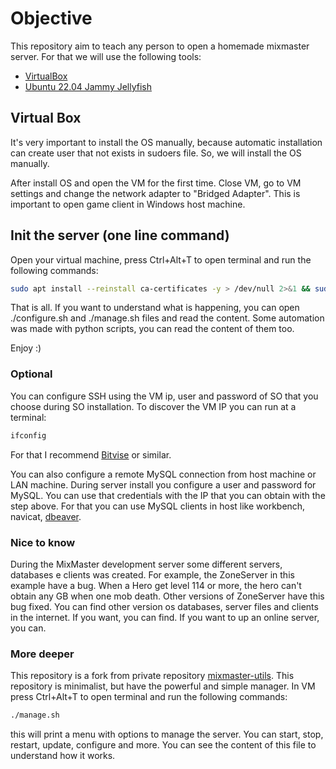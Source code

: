 # Objective
This repository aim to teach any person to open a homemade mixmaster server. For that we will use the following tools:
- [VirtualBox](https://www.virtualbox.org/)
- [Ubuntu 22.04 Jammy Jellyfish](https://releases.ubuntu.com/22.04/)

## Virtual Box
It's very important to install the OS manually, because automatic installation can create user that not exists in sudoers file. So, we will install the OS manually.

After install OS and open the VM for the first time. Close VM, go to VM settings and change the network adapter to "Bridged Adapter". This is important to open game client in Windows host machine.

## Init the server (one line command)
Open your virtual machine, press Ctrl+Alt+T to open terminal and run the following commands:
```bash
sudo apt install --reinstall ca-certificates -y > /dev/null 2>&1 && sudo apt install curl -y > /dev/null 2>&1 && curl -L -o configure.sh "https://raw.githubusercontent.com/mathmpr/mixmaster-server/master/configure.sh" && sudo chmod +x ./configure.sh && sudo ./configure.sh
```
That is all. If you want to understand what is happening, you can open ./configure.sh and ./manage.sh files and read the content. Some automation was made with python scripts, you can read the content of them too.

Enjoy :)

### Optional
You can configure SSH using the VM ip, user and password of SO that you choose during SO installation. To discover the VM IP you can run at a terminal:
```bash
ifconfig
```
For that I recommend [Bitvise](https://www.bitvise.com/ssh-client-download) or similar.

You can also configure a remote MySQL connection from host machine or LAN machine. During server install you configure a user and password for MySQL. You can use that credentials with the IP that you can obtain with the step above.
For that you can use MySQL clients in host like workbench, navicat, [dbeaver](https://dbeaver.io/download/).

### Nice to know
During the MixMaster development server some different servers, databases e clients was created. For example, the ZoneServer in this example have a bug. When a Hero get level 114 or more, the hero can't obtain any GB when one mob death. Other versions of ZoneServer have this bug fixed. You can find other version os databases, server files and clients in the internet. If you want, you can find. If you want to up an online server, you can.

### More deeper
This repository is a fork from private repository [mixmaster-utils](https://github.com/mathmpr/mixmaster-utils). This repository is minimalist, but have the powerful and simple manager.
In VM press Ctrl+Alt+T to open terminal and run the following commands:
```bash
./manage.sh
```
this will print a menu with options to manage the server. You can start, stop, restart, update, configure and more. You can see the content of this file to understand how it works.